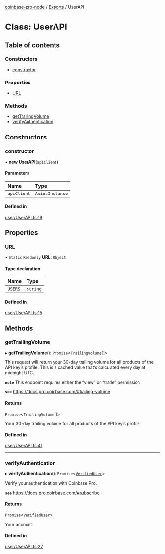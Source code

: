 [coinbase-pro-node](../README.md) / [Exports](../modules.md) / UserAPI

# Class: UserAPI

## Table of contents

### Constructors

- [constructor](UserAPI.md#constructor)

### Properties

- [URL](UserAPI.md#url)

### Methods

- [getTrailingVolume](UserAPI.md#gettrailingvolume)
- [verifyAuthentication](UserAPI.md#verifyauthentication)

## Constructors

### constructor

• **new UserAPI**(`apiClient`)

#### Parameters

| Name | Type |
| :------ | :------ |
| `apiClient` | `AxiosInstance` |

#### Defined in

[user/UserAPI.ts:19](https://github.com/bennycode/coinbase-pro-node/blob/9734468/src/user/UserAPI.ts#L19)

## Properties

### URL

▪ `Static` `Readonly` **URL**: `Object`

#### Type declaration

| Name | Type |
| :------ | :------ |
| `USERS` | `string` |

#### Defined in

[user/UserAPI.ts:15](https://github.com/bennycode/coinbase-pro-node/blob/9734468/src/user/UserAPI.ts#L15)

## Methods

### getTrailingVolume

▸ **getTrailingVolume**(): `Promise`<[`TrailingVolume`](../interfaces/TrailingVolume.md)[]\>

This request will return your 30-day trailing volume for all products of the API key’s profile. This is a cached
value that’s calculated every day at midnight UTC.

**`note`** This endpoint requires either the “view” or “trade” permission

**`see`** https://docs.pro.coinbase.com/#trailing-volume

#### Returns

`Promise`<[`TrailingVolume`](../interfaces/TrailingVolume.md)[]\>

Your 30-day trailing volume for all products of the API key’s profile

#### Defined in

[user/UserAPI.ts:41](https://github.com/bennycode/coinbase-pro-node/blob/9734468/src/user/UserAPI.ts#L41)

___

### verifyAuthentication

▸ **verifyAuthentication**(): `Promise`<[`VerifiedUser`](../interfaces/VerifiedUser.md)\>

Verify your authentication with Coinbase Pro.

**`see`** https://docs.pro.coinbase.com/#subscribe

#### Returns

`Promise`<[`VerifiedUser`](../interfaces/VerifiedUser.md)\>

Your account

#### Defined in

[user/UserAPI.ts:27](https://github.com/bennycode/coinbase-pro-node/blob/9734468/src/user/UserAPI.ts#L27)
